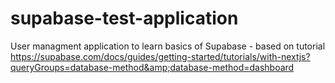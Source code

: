 # supabase-test-application
User managment application to learn basics of Supabase - based on tutorial https://supabase.com/docs/guides/getting-started/tutorials/with-nextjs?queryGroups=database-method&amp;database-method=dashboard
